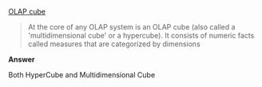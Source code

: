 <!-- Solution to [OLAP Name(s)](https://www.hackerrank.com/challenges/olap-names) -->

[OLAP cube](https://en.wikipedia.org/wiki/Online_analytical_processing)
>  At the core of any OLAP system is an OLAP cube (also called a 'multidimensional cube' or a hypercube). It consists of numeric facts called measures that are categorized by dimensions

**Answer**

Both HyperCube and Multidimensional Cube

